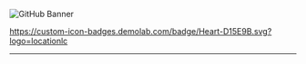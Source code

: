 <p align="center">
  
![GitHub Banner](https://user-images.githubusercontent.com/124378648/230798080-4f13aaa4-2d6c-4018-aa9d-8e08424eb6c6.gif)

https://custom-icon-badges.demolab.com/badge/Heart-D15E9B.svg?logo=locationlc
  
</p>

---
